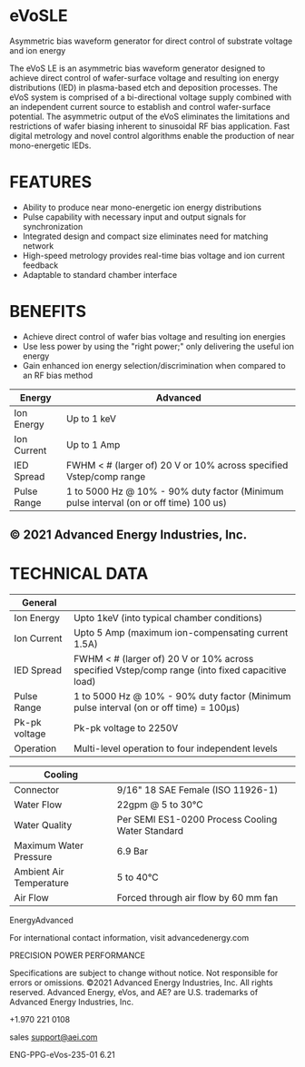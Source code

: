 # eVoSLE

Asymmetric bias waveform generator for direct control of substrate voltage and ion energy

The eVoS LE is an asymmetric bias waveform generator designed to achieve direct control of wafer-surface voltage and resulting ion energy distributions (IED) in plasma-based etch and deposition processes. The eVoS system is comprised of a bi-directional voltage supply combined with an independent current source to establish and control wafer-surface potential. The asymmetric output of the eVoS eliminates the limitations and restrictions of wafer biasing inherent to sinusoidal RF bias application. Fast digital metrology and novel control algorithms enable the production of near mono-energetic IEDs.

# FEATURES

- Ability to produce near mono-energetic ion energy distributions
- Pulse capability with necessary input and output signals for synchronization
- Integrated design and compact size eliminates need for matching network
- High-speed metrology provides real-time bias voltage and ion current feedback
- Adaptable to standard chamber interface

# BENEFITS

- Achieve direct control of wafer bias voltage and resulting ion energies
- Use less power by using the "right power;" only delivering the useful ion energy
- Gain enhanced ion energy selection/discrimination when compared to an RF bias method

|Energy|Advanced|
|---|---|
|Ion Energy|Up to 1 keV|
|Ion Current|Up to 1 Amp|
|IED Spread|FWHM &lt; # (larger of) 20 V or 10% across specified Vstep/comp range|
|Pulse Range|1 to 5000 Hz @ 10% - 90% duty factor (Minimum pulse interval (on or off time) 100 us)|

&copy; 2021 Advanced Energy Industries, Inc.
---
# TECHNICAL DATA

|General| |
|---|---|
|Ion Energy|Upto 1keV (into typical chamber conditions)|
|Ion Current|Upto 5 Amp (maximum ion-compensating current 1.5A)|
|IED Spread|FWHM < # (larger of) 20 V or 10% across specified Vstep/comp range (into fixed capacitive load)|
|Pulse Range|1 to 5000 Hz @ 10% - 90% duty factor (Minimum pulse interval (on or off time) = 100μs)|
|Pk-pk voltage|Pk-pk voltage to 2250V|
|Operation|Multi-level operation to four independent levels|

|Cooling| |
|---|---|
|Connector|9/16" 18 SAE Female (ISO 11926-1)|
|Water Flow|22gpm @ 5 to 30°C|
|Water Quality|Per SEMI ES1-0200 Process Cooling Water Standard|
|Maximum Water Pressure|6.9 Bar|
|Ambient Air Temperature|5 to 40°C|
|Air Flow|Forced through air flow by 60 mm fan|

EnergyAdvanced

For international contact information, visit advancedenergy.com

PRECISION POWER PERFORMANCE

Specifications are subject to change without notice. Not responsible for errors or omissions. ©2021 Advanced Energy Industries, Inc. All rights reserved. Advanced Energy, eVos, and AE? are U.S. trademarks of Advanced Energy Industries, Inc.

+1.970 221 0108

sales support@aei.com

ENG-PPG-eVos-235-01 6.21